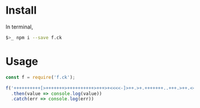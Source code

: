 # Install

In terminal,
```bash
$>_ npm i --save f.ck
```

# Usage

```javascript
const f = require('f.ck');

f('++++++++++[>+++++++>++++++++++>+++>+<<<<-]>++.>+.+++++++..+++.>++.<<+++++++++++++++.>.+++.------.--------.>+.>.')
  .then(value => console.log(value))
  .catch(err => console.log(err))
```
